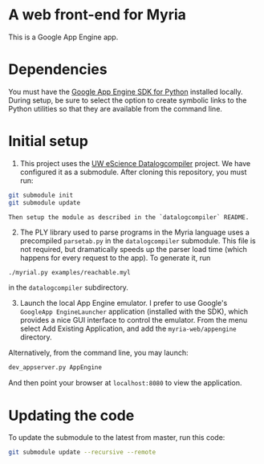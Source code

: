 A web front-end for Myria
=========================

This is a Google App Engine app.

# Dependencies

You must have the [Google App Engine SDK for Python](https://developers.google.com/appengine/downloads) installed locally.  During setup, be sure to select the option to create symbolic links to the Python utilities so that they are available from the command line.

# Initial setup
1. This project uses the [UW eScience Datalogcompiler](https://github.com/uwescience/datalogcompiler) project. We have configured it as a submodule. After cloning this repository, you must run:

  ```sh
  git submodule init
  git submodule update
  ```
  
    Then setup the module as described in the `datalogcompiler` README.
  
2. The PLY library used to parse programs in the Myria language uses a precompiled `parsetab.py` in the `datalogcompiler` submodule. This file is not required, but dramatically speeds up the parser load time (which happens for every request to the app). To generate it, run

  ```sh
  ./myrial.py examples/reachable.myl
  ```
  
  in the `datalogcompiler` subdirectory.
  
3. Launch the local App Engine emulator. I prefer to use Google's `GoogleApp EngineLauncher` application (installed with the SDK), which provides a nice GUI interface to control the emulator. From the menu select Add Existing Application, and add the `myria-web/appengine` directory.

  Alternatively, from the command line, you may launch:
  
  ```sh
  dev_appserver.py AppEngine
  ```

  And then point your browser at `localhost:8080` to view the application.

# Updating the code

To update the submodule to the latest from master, run this code:

```sh
git submodule update --recursive --remote
```
